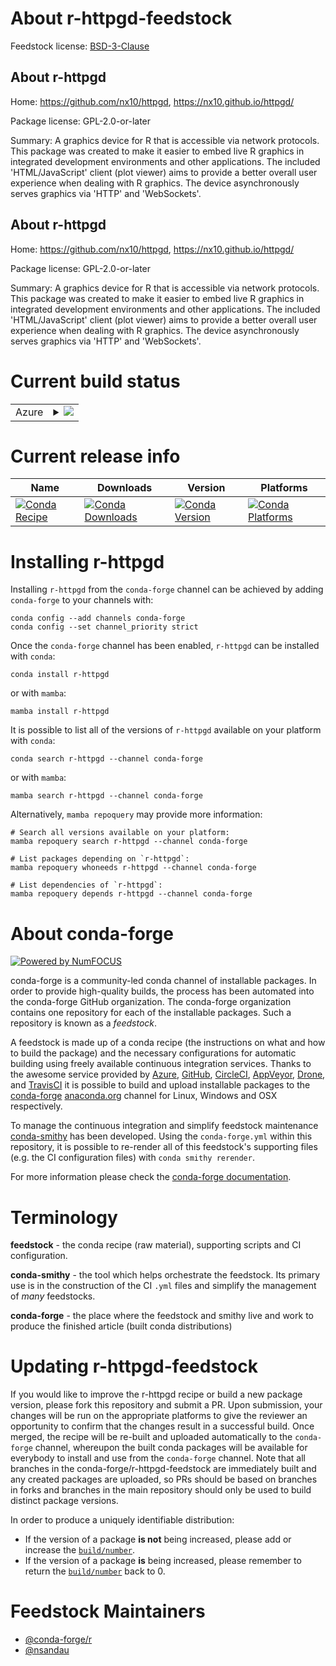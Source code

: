 About r-httpgd-feedstock
========================

Feedstock license: [BSD-3-Clause](https://github.com/conda-forge/r-httpgd-feedstock/blob/main/LICENSE.txt)


About r-httpgd
--------------

Home: https://github.com/nx10/httpgd, https://nx10.github.io/httpgd/

Package license: GPL-2.0-or-later

Summary: A graphics device for R that is accessible via network protocols. This package was created to make it easier to embed live R graphics in integrated development environments and other applications. The included 'HTML/JavaScript' client (plot viewer) aims to provide a better overall user experience when dealing with R graphics. The device asynchronously serves graphics via 'HTTP' and 'WebSockets'.

About r-httpgd
--------------

Home: https://github.com/nx10/httpgd, https://nx10.github.io/httpgd/

Package license: GPL-2.0-or-later

Summary: A graphics device for R that is accessible via network protocols. This package was created to make it easier to embed live R graphics in integrated development environments and other applications. The included 'HTML/JavaScript' client (plot viewer) aims to provide a better overall user experience when dealing with R graphics. The device asynchronously serves graphics via 'HTTP' and 'WebSockets'.

Current build status
====================


<table>
    
  <tr>
    <td>Azure</td>
    <td>
      <details>
        <summary>
          <a href="https://dev.azure.com/conda-forge/feedstock-builds/_build/latest?definitionId=16123&branchName=main">
            <img src="https://dev.azure.com/conda-forge/feedstock-builds/_apis/build/status/r-httpgd-feedstock?branchName=main">
          </a>
        </summary>
        <table>
          <thead><tr><th>Variant</th><th>Status</th></tr></thead>
          <tbody><tr>
              <td>linux_64_r_base4.3</td>
              <td>
                <a href="https://dev.azure.com/conda-forge/feedstock-builds/_build/latest?definitionId=16123&branchName=main">
                  <img src="https://dev.azure.com/conda-forge/feedstock-builds/_apis/build/status/r-httpgd-feedstock?branchName=main&jobName=linux&configuration=linux%20linux_64_r_base4.3" alt="variant">
                </a>
              </td>
            </tr><tr>
              <td>linux_64_r_base4.4</td>
              <td>
                <a href="https://dev.azure.com/conda-forge/feedstock-builds/_build/latest?definitionId=16123&branchName=main">
                  <img src="https://dev.azure.com/conda-forge/feedstock-builds/_apis/build/status/r-httpgd-feedstock?branchName=main&jobName=linux&configuration=linux%20linux_64_r_base4.4" alt="variant">
                </a>
              </td>
            </tr><tr>
              <td>osx_64_r_base4.3</td>
              <td>
                <a href="https://dev.azure.com/conda-forge/feedstock-builds/_build/latest?definitionId=16123&branchName=main">
                  <img src="https://dev.azure.com/conda-forge/feedstock-builds/_apis/build/status/r-httpgd-feedstock?branchName=main&jobName=osx&configuration=osx%20osx_64_r_base4.3" alt="variant">
                </a>
              </td>
            </tr><tr>
              <td>osx_64_r_base4.4</td>
              <td>
                <a href="https://dev.azure.com/conda-forge/feedstock-builds/_build/latest?definitionId=16123&branchName=main">
                  <img src="https://dev.azure.com/conda-forge/feedstock-builds/_apis/build/status/r-httpgd-feedstock?branchName=main&jobName=osx&configuration=osx%20osx_64_r_base4.4" alt="variant">
                </a>
              </td>
            </tr><tr>
              <td>win_64_r_base4.3</td>
              <td>
                <a href="https://dev.azure.com/conda-forge/feedstock-builds/_build/latest?definitionId=16123&branchName=main">
                  <img src="https://dev.azure.com/conda-forge/feedstock-builds/_apis/build/status/r-httpgd-feedstock?branchName=main&jobName=win&configuration=win%20win_64_r_base4.3" alt="variant">
                </a>
              </td>
            </tr><tr>
              <td>win_64_r_base4.4</td>
              <td>
                <a href="https://dev.azure.com/conda-forge/feedstock-builds/_build/latest?definitionId=16123&branchName=main">
                  <img src="https://dev.azure.com/conda-forge/feedstock-builds/_apis/build/status/r-httpgd-feedstock?branchName=main&jobName=win&configuration=win%20win_64_r_base4.4" alt="variant">
                </a>
              </td>
            </tr>
          </tbody>
        </table>
      </details>
    </td>
  </tr>
</table>

Current release info
====================

| Name | Downloads | Version | Platforms |
| --- | --- | --- | --- |
| [![Conda Recipe](https://img.shields.io/badge/recipe-r--httpgd-green.svg)](https://anaconda.org/conda-forge/r-httpgd) | [![Conda Downloads](https://img.shields.io/conda/dn/conda-forge/r-httpgd.svg)](https://anaconda.org/conda-forge/r-httpgd) | [![Conda Version](https://img.shields.io/conda/vn/conda-forge/r-httpgd.svg)](https://anaconda.org/conda-forge/r-httpgd) | [![Conda Platforms](https://img.shields.io/conda/pn/conda-forge/r-httpgd.svg)](https://anaconda.org/conda-forge/r-httpgd) |

Installing r-httpgd
===================

Installing `r-httpgd` from the `conda-forge` channel can be achieved by adding `conda-forge` to your channels with:

```
conda config --add channels conda-forge
conda config --set channel_priority strict
```

Once the `conda-forge` channel has been enabled, `r-httpgd` can be installed with `conda`:

```
conda install r-httpgd
```

or with `mamba`:

```
mamba install r-httpgd
```

It is possible to list all of the versions of `r-httpgd` available on your platform with `conda`:

```
conda search r-httpgd --channel conda-forge
```

or with `mamba`:

```
mamba search r-httpgd --channel conda-forge
```

Alternatively, `mamba repoquery` may provide more information:

```
# Search all versions available on your platform:
mamba repoquery search r-httpgd --channel conda-forge

# List packages depending on `r-httpgd`:
mamba repoquery whoneeds r-httpgd --channel conda-forge

# List dependencies of `r-httpgd`:
mamba repoquery depends r-httpgd --channel conda-forge
```


About conda-forge
=================

[![Powered by
NumFOCUS](https://img.shields.io/badge/powered%20by-NumFOCUS-orange.svg?style=flat&colorA=E1523D&colorB=007D8A)](https://numfocus.org)

conda-forge is a community-led conda channel of installable packages.
In order to provide high-quality builds, the process has been automated into the
conda-forge GitHub organization. The conda-forge organization contains one repository
for each of the installable packages. Such a repository is known as a *feedstock*.

A feedstock is made up of a conda recipe (the instructions on what and how to build
the package) and the necessary configurations for automatic building using freely
available continuous integration services. Thanks to the awesome service provided by
[Azure](https://azure.microsoft.com/en-us/services/devops/), [GitHub](https://github.com/),
[CircleCI](https://circleci.com/), [AppVeyor](https://www.appveyor.com/),
[Drone](https://cloud.drone.io/welcome), and [TravisCI](https://travis-ci.com/)
it is possible to build and upload installable packages to the
[conda-forge](https://anaconda.org/conda-forge) [anaconda.org](https://anaconda.org/)
channel for Linux, Windows and OSX respectively.

To manage the continuous integration and simplify feedstock maintenance
[conda-smithy](https://github.com/conda-forge/conda-smithy) has been developed.
Using the ``conda-forge.yml`` within this repository, it is possible to re-render all of
this feedstock's supporting files (e.g. the CI configuration files) with ``conda smithy rerender``.

For more information please check the [conda-forge documentation](https://conda-forge.org/docs/).

Terminology
===========

**feedstock** - the conda recipe (raw material), supporting scripts and CI configuration.

**conda-smithy** - the tool which helps orchestrate the feedstock.
                   Its primary use is in the construction of the CI ``.yml`` files
                   and simplify the management of *many* feedstocks.

**conda-forge** - the place where the feedstock and smithy live and work to
                  produce the finished article (built conda distributions)


Updating r-httpgd-feedstock
===========================

If you would like to improve the r-httpgd recipe or build a new
package version, please fork this repository and submit a PR. Upon submission,
your changes will be run on the appropriate platforms to give the reviewer an
opportunity to confirm that the changes result in a successful build. Once
merged, the recipe will be re-built and uploaded automatically to the
`conda-forge` channel, whereupon the built conda packages will be available for
everybody to install and use from the `conda-forge` channel.
Note that all branches in the conda-forge/r-httpgd-feedstock are
immediately built and any created packages are uploaded, so PRs should be based
on branches in forks and branches in the main repository should only be used to
build distinct package versions.

In order to produce a uniquely identifiable distribution:
 * If the version of a package **is not** being increased, please add or increase
   the [``build/number``](https://docs.conda.io/projects/conda-build/en/latest/resources/define-metadata.html#build-number-and-string).
 * If the version of a package **is** being increased, please remember to return
   the [``build/number``](https://docs.conda.io/projects/conda-build/en/latest/resources/define-metadata.html#build-number-and-string)
   back to 0.

Feedstock Maintainers
=====================

* [@conda-forge/r](https://github.com/orgs/conda-forge/teams/r/)
* [@nsandau](https://github.com/nsandau/)

